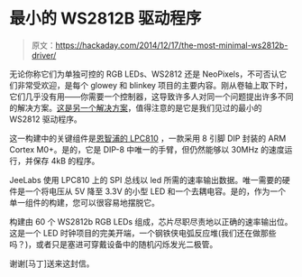 # 最小的 WS2812B 驱动程序

> 原文：<https://hackaday.com/2014/12/17/the-most-minimal-ws2812b-driver/>

无论你称它们为单独可控的 RGB LEDs、WS2812 还是 NeoPixels，不可否认它们非常受欢迎，是每个 glowey 和 blinkey 项目的主要内容。刚从卷轴上取下时，它们几乎没有用——你需要一个控制器，这导致许多人对同一个问题提出许多不同的解决方案。[这是另一个解决方案](http://jeelabs.org/book/1450d/)，值得注意的是它是我们见过的最小的 WS2812 驱动程序。

这一构建中的关键组件是[恩智浦的 LPC810](http://www.nxp.com/products/microcontrollers/cortex_m0_m0/lpc800/LPC810M021FN8.html) ，一款采用 8 引脚 DIP 封装的 ARM Cortex M0+。是的，它是 DIP-8 中唯一的手臂，但仍然能够以 30MHz 的速度运行，并保存 4kB 的程序。

JeeLabs 使用 LPC810 上的 SPI 总线以 led 所需的速率输出数据。唯一需要的硬件是一个将电压从 5V 降至 3.3V 的小型 LED 和一个去耦电容。是的，作为一个单一组件的构建，您可以很容易地摆脱它。

构建由 60 个 WS2812b RGB LEDs 组成，芯片尽职尽责地以正确的速率输出位。这是一个 LED 时钟项目的完美开端，一个钢铁侠电弧反应堆(我们还在做那些吗？)，或者只是塞进可穿戴设备中的随机闪烁发光二极管。

谢谢[马丁]送来这封信。